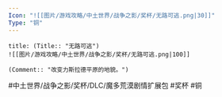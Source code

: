 ```yaml
---
Icon: "![[图片/游戏攻略/中土世界/战争之影/奖杯/无路可逃.png|30]]"
Type: "铜"
---
```

```ad-common-bronze-trophy
title: (Title:: "无路可逃")
![[图片/游戏攻略/中土世界/战争之影/奖杯/无路可逃.png|100]]

(Comment:: "改变力斯拉德平原的地貌。")
```

#中土世界/战争之影/奖杯/DLC/魔多荒漠剧情扩展包 #奖杯 #铜
